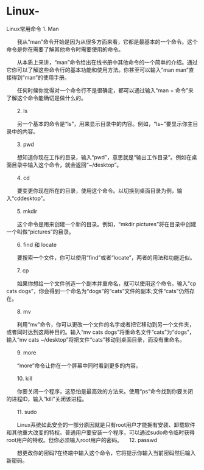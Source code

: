 # Linux-
Linux常用命令
    1. Man

　　我从“man”命令开始是因为从很多方面来看，它都是最基本的一个命令。这个命令是你在需要了解其他命令时需要使用的命令。

　　从本质上来讲，“man”命令给出在线书册中其他命令的一个简单的介绍。通过它你可以了解这些命令行的基本功能和使用方法。你甚至可以输入“man man”直接得到“man”的使用手册。

　　任何时候你觉得对一个命令行不是很确定，都可以通过输入“man + 命令”来了解这个命令能确切是做什么的。

　　2. ls

　　另一个基本的命令是“ls”，用来显示目录中的内容。例如，“ls~”要显示你主目录中的内容。

　　3. pwd

　　想知道你现在工作的目录，输入“pwd”，意思就是“输出工作目录”。例如在桌面目录中输入这个命令，就会返回“~/desktop”。

　　4. cd

　　要变更你现在所在的目录，使用这个命令。以切换到桌面目录为例，输入“cddesktop”。

　　5. mkdir

　　这个命令是用来创建一个新的目录。例如，“mkdir pictures”将在目录中创建一个叫做“pictures”的目录。

　　6. find 和 locate

　　要搜索一个文件，你可以使用“find”或者“locate”，两者的用法和功能近似。

　　7. cp

　　如果你想给一个文件创造一个副本并重命名，就可以使用这个命令。输入“cp cats dogs”，你会得到一个命名为“dogs”的“cats”文件的副本;文件“cats”仍然存在。

　　8. mv

　　利用“mv”命令，你可以更改一个文件的名字或者把它移动到另一个文件夹，或者同时达到这两种目的。输入“mv cats dogs”将重命名文件“cats”为“dogs”，输入“mv cats ~/desktop”将把文件“cats”移动到桌面目录，而没有重命名。

　　9. more

　　“more”命令让你在一个屏幕中同时看到更多的内容。

　　10. kill

　　你要关闭一个程序，这恐怕是最高效的方法来。使用“ps”命令找到你要关闭的进程ID，输入“kill”关闭该进程。

　　11. sudo

　　Linux系统如此安全的一部分原因就是只有root用户才能拥有安装、卸载软件和其他重大改变的特权。普通用户要安装一个程序，可以通过sudo命令临时获得root用户的特权。但你必须输入root用户的密码。 
    　12. passwd

　　想更改你的密码?在终端中输入这个命令，它将提示你输入当前密码然后输入新密码。

